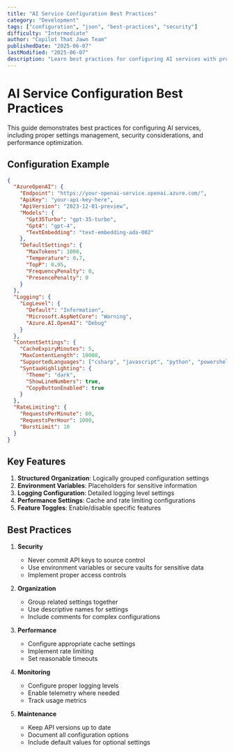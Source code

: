 ```yaml
---
title: "AI Service Configuration Best Practices"
category: "Development"
tags: ["configuration", "json", "best-practices", "security"]
difficulty: "Intermediate"
author: "Copilot That Jawn Team"
publishedDate: "2025-06-07"
lastModified: "2025-06-07"
description: "Learn best practices for configuring AI services with proper settings management and security considerations."
---
```


# AI Service Configuration Best Practices

This guide demonstrates best practices for configuring AI services, including proper settings management, security considerations, and performance optimization.

## Configuration Example

```json
{
  "AzureOpenAI": {
    "Endpoint": "https://your-openai-service.openai.azure.com/",
    "ApiKey": "your-api-key-here",
    "ApiVersion": "2023-12-01-preview",
    "Models": {
      "Gpt35Turbo": "gpt-35-turbo",
      "Gpt4": "gpt-4",
      "TextEmbedding": "text-embedding-ada-002"
    },
    "DefaultSettings": {
      "MaxTokens": 1000,
      "Temperature": 0.7,
      "TopP": 0.95,
      "FrequencyPenalty": 0,
      "PresencePenalty": 0
    }
  },
  "Logging": {
    "LogLevel": {
      "Default": "Information",
      "Microsoft.AspNetCore": "Warning",
      "Azure.AI.OpenAI": "Debug"
    }
  },
  "ContentSettings": {
    "CacheExpiryMinutes": 5,
    "MaxContentLength": 10000,
    "SupportedLanguages": ["csharp", "javascript", "python", "powershell", "json", "yaml"],
    "SyntaxHighlighting": {
      "Theme": "dark",
      "ShowLineNumbers": true,
      "CopyButtonEnabled": true
    }
  },
  "RateLimiting": {
    "RequestsPerMinute": 60,
    "RequestsPerHour": 1000,
    "BurstLimit": 10
  }
}
```

## Key Features

1. **Structured Organization**: Logically grouped configuration settings
2. **Environment Variables**: Placeholders for sensitive information
3. **Logging Configuration**: Detailed logging level settings
4. **Performance Settings**: Cache and rate limiting configurations
5. **Feature Toggles**: Enable/disable specific features

## Best Practices

1. **Security**
   - Never commit API keys to source control
   - Use environment variables or secure vaults for sensitive data
   - Implement proper access controls

2. **Organization**
   - Group related settings together
   - Use descriptive names for settings
   - Include comments for complex configurations

3. **Performance**
   - Configure appropriate cache settings
   - Implement rate limiting
   - Set reasonable timeouts

4. **Monitoring**
   - Configure proper logging levels
   - Enable telemetry where needed
   - Track usage metrics

5. **Maintenance**
   - Keep API versions up to date
   - Document all configuration options
   - Include default values for optional settings
